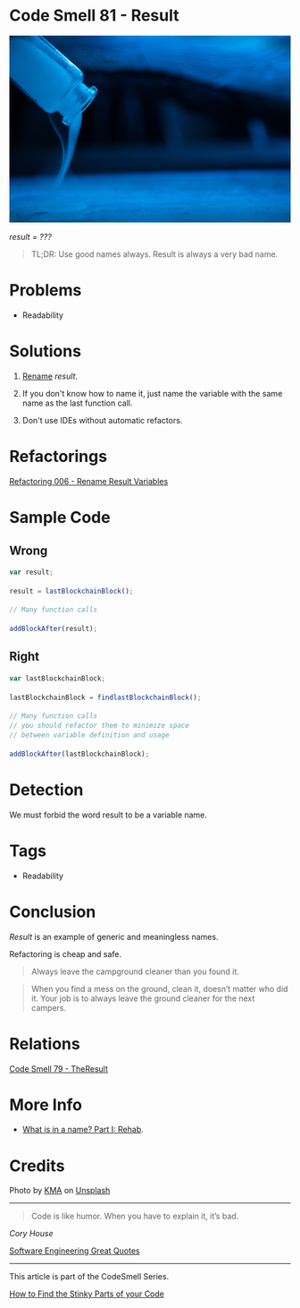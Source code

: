 # Code Smell 81 - Result

![Code Smell 81 - Result](Code%20Smell%2081%20-%20Result.jpg)

*result = ???*

> TL;DR: Use good names always. Result is always a very bad name.

# Problems

- Readability

# Solutions

1. [Rename](https://github.com/mcsee/Software-Design-Articles/tree/main/Articles/Refactorings/Refactoring%20006%20-%20Rename%20Result%20Variables/readme.md) *result*.

2. If you don't know how to name it, just name the variable with the same name as the last function call.

3. Don't use IDEs without automatic refactors.

# Refactorings

[Refactoring 006 - Rename Result Variables](https://github.com/mcsee/Software-Design-Articles/tree/main/Articles/Refactorings/Refactoring%20006%20-%20Rename%20Result%20Variables/readme.md)

# Sample Code

## Wrong

<!-- [Gist Url](https://gist.github.com/mcsee/9d1f20a108047109bf229baf1c4c9976) -->

```javascript
var result;

result = lastBlockchainBlock();

// Many function calls

addBlockAfter(result);
```

## Right

<!-- [Gist Url](https://gist.github.com/mcsee/75488df759013fcc4f3381b1006b7f82) -->

```javascript
var lastBlockchainBlock;

lastBlockchainBlock = findlastBlockchainBlock();

// Many function calls 
// you should refactor them to minimize space
// between variable definition and usage

addBlockAfter(lastBlockchainBlock);
```

# Detection

We must forbid the word result to be a variable name. 

# Tags

- Readability

# Conclusion

*Result* is an example of generic and meaningless names. 

Refactoring is cheap and safe.

> Always leave the campground cleaner than you found it.

> When you find a mess on the ground, clean it, doesn’t matter who did it. Your job is to always leave the ground cleaner for the next campers.

# Relations

[Code Smell 79 - TheResult](https://github.com/mcsee/Software-Design-Articles/tree/main/Articles/Code%20Smells/Code%20Smell%2079%20-%20TheResult/readme.md)

# More Info

- [What is in a name? Part I: Rehab](https://github.com/mcsee/Software-Design-Articles/tree/main/Articles/Theory/What%20exactly%20is%20a%20name%20-%20Part%20II%20Rehab/readme.md).

# Credits

Photo by [KMA](https://unsplash.com/@kmaimg) on [Unsplash](https://unsplash.com/s/photos/magician)
  
* * *

> Code is like humor. When you have to explain it, it’s bad.

_Cory House_
 
[Software Engineering Great Quotes](https://github.com/mcsee/Software-Design-Articles/tree/main/Articles/Quotes/Software%20Engineering%20Great%20Quotes/readme.md)

* * *

This article is part of the CodeSmell Series.

[How to Find the Stinky Parts of your Code](https://github.com/mcsee/Software-Design-Articles/tree/main/Articles/Code%20Smells/How%20to%20Find%20the%20Stinky%20parts%20of%20your%20Code/readme.md)